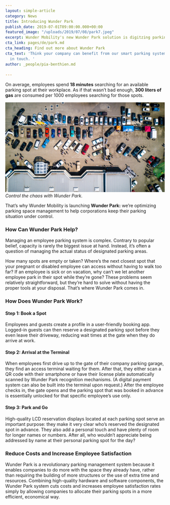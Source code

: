 ```yaml
---
layout: simple-article
category: News
title: Introducing Wunder Park
publish_date: 2019-07-01T09:00:00.000+00:00
featured_image: "/uploads/2019/07/08/park7.jpeg"
excerpt: Wunder Mobility's new Wunder Park solution is digitzing parking space management.
cta_link: pages/de/park.md
cta_heading: Find out more about Wunder Park
cta_text: 'Think your company can benefit from our smart parking system? Let''s get
  in touch. '
author: _people/pia-benthien.md

---
```

On average, employees spend **18 minutes** searching for an available parking spot at their workplace. As if that wasn’t bad enough, **300 liters of gas** are consumed per 1000 employees searching for those spots.

![Aerial view of a chaotic parking lot](/uploads/2019/07/08/park7.jpeg "Control the chaos")_Control the chaos with Wunder Park._

That’s why Wunder Mobility is launching **Wunder Park:** we’re optimizing parking space management to help corporations keep their parking situation under control.

### **How Can Wunder Park Help?**

Managing an employee parking system is complex. Contrary to popular belief, capacity is rarely the biggest issue at hand. Instead, it’s often a question of managing the actual status of designated parking areas.

How many spots are empty or taken? Where’s the next closest spot that your pregnant or disabled employee can access without having to walk too far? If an employee is sick or on vacation, why can’t we let another employee park in their spot while they’re gone? These problems seem relatively straightforward, but they’re hard to solve without having the proper tools at your disposal. That’s where Wunder Park comes in.

### **How Does Wunder Park Work?**

#### Step 1: Book a Spot

Employees and guests create a profile in a user-friendly booking app. Logged-in guests can then reserve a designated parking spot before they even leave their driveway, reducing wait times at the gate when they do arrive at work.

#### Step 2: Arrival at the Terminal

When employees first drive up to the gate of their company parking garage, they find an access terminal waiting for them. After that, they either scan a QR code with their smartphone or have their license plate automatically scanned by Wunder Park recognition mechanisms. (A digital payment system can also be built into the terminal upon request.) After the employee checks in, the gate opens and the parking spot that was booked in advance is essentially unlocked for that specific employee’s use only.

#### Step 3: Park and Go

High-quality LCD reservation displays located at each parking spot serve an important purpose: they make it very clear who’s reserved the designated spot in advance. They also add a personal touch and have plenty of room for longer names or numbers. After all, who wouldn’t appreciate being addressed by name at their personal parking spot for the day?

### **Reduce Costs and Increase Employee Satisfaction**

Wunder Park is a revolutionary parking management system because it enables companies to do more with the space they already have, rather than requiring the building of more structures or the use of extra time and resources. Combining high-quality hardware and software components, the Wunder Park system cuts costs and increases employee satisfaction rates simply by allowing companies to allocate their parking spots in a more efficient, economical way.